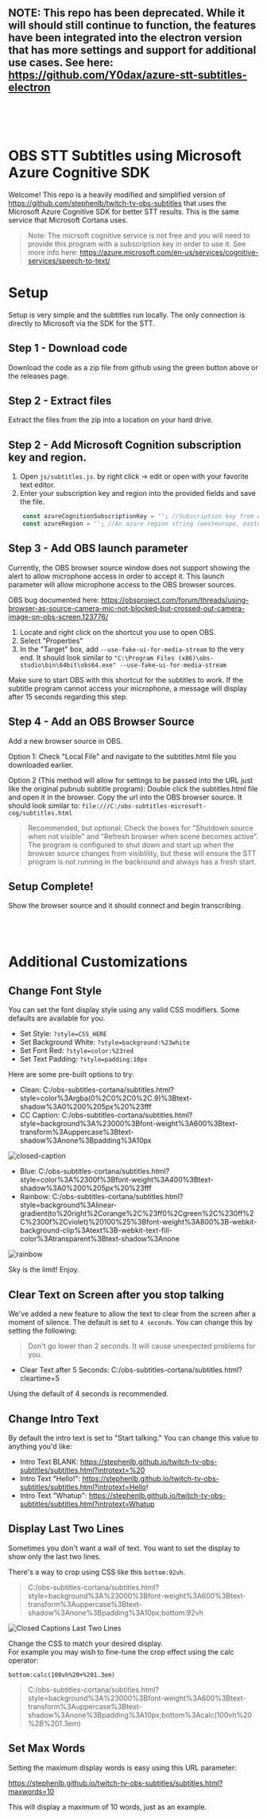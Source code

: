 ## NOTE: This repo has been deprecated. While it will should still continue to function, the features have been integrated into the electron version that has more settings and support for additional use cases. See here: https://github.com/Y0dax/azure-stt-subtitles-electron

<br><br><br>


# OBS STT Subtitles using Microsoft Azure Cognitive SDK

Welcome! This repo is a heavily modified and simplified version of https://github.com/stephenlb/twitch-tv-obs-subtitles that uses the Microsoft Azure Cognitive SDK for better STT results. This is the same service that Microsoft Cortana uses.

> Note: The micrsoft cognitive service is not free and you will need to provide this program with a subscription key in order to use it. See more info here: https://azure.microsoft.com/en-us/services/cognitive-services/speech-to-text/

# Setup

Setup is very simple and the subtitles run locally. The only connection is directly to Microsoft via the SDK for the STT.

## Step 1 - Download code

Download the code as a zip file from github using the green button above or the releases page.

## Step 2 - Extract files

Extract the files from the zip into a location on your hard drive.

## Step 2 - Add Microsoft Cognition subscription key and region.

1. Open `js/subtitles.js`. by right click -> edit or open with your favorite text editor.
2. Enter your subscription key and region into the provided fields and save the file.

```javascript
    const azureCognitionSubscriptionKey = ''; //Subscription key from Azure Cognitive Services
    const azureRegion = ''; //An azure region string (westeurope, eastus, etc)
```

## Step 3 - Add OBS launch parameter

Currently, the OBS browser source window does not support showing the alert to allow microphone access in order to accept it. This launch parameter will allow microphone access to the OBS browser sources.

OBS bug documented here: https://obsproject.com/forum/threads/using-browser-as-source-camera-mic-not-blocked-but-crossed-out-camera-image-on-obs-screen.123776/

1. Locate and right click on the shortcut you use to open OBS.
2. Select "Properties"
3. In the "Target" box, add `--use-fake-ui-for-media-stream` to the very end. It should look similar to `"C:\Program Files (x86)\obs-studio\bin\64bit\obs64.exe" --use-fake-ui-for-media-stream`

Make sure to start OBS with this shortcut for the subtitles to work. If the subtitle program cannot access your microphone, a message will display after 15 seconds regarding this step.

## Step 4 - Add an OBS Browser Source

Add a new browser source in OBS. 

Option 1:
Check "Local File" and navigate to the subtitles.html file you downloaded earlier.

Option 2 (This method will allow for settings to be passed into the URL just like the original pubnub subtitle program):
Double click the subtitles.html file and open it in the browser. Copy the url into the OBS browser source. It should look similar to: `file:///C:/obs-subtitles-microsoft-cog/subtitles.html`

> Recommended, but optional:
Check the boxes for "Shutdown source when not visible" and "Refresh browser when scene becomes active". The program is configured to shut down and start up when the browser source changes from visiblility, but these will ensure the STT program is not running in the backround and always has a fresh start.

## Setup Complete!

Show the browser source and it should connect and begin transcribing.



<br><br>
# Additional Customizations

## Change Font Style

You can set the font display style using any valid CSS modifiers.
Some defaults are available for you.

 - Set Style: `?style=CSS_HERE`
 - Set Background White: `?style=background:%23white`
 - Set Font Red: `?style=color:%23red`
 - Set Text Padding: `?style=padding:10px`

Here are some pre-built options to try:

 - Clean: C:/obs-subtitles-cortana/subtitles.html?style=color%3Argba(0%2C0%2C0%2C.9)%3Btext-shadow%3A0%200%205px%20%23fff
 - CC Caption: C:/obs-subtitles-cortana/subtitles.html?style=background%3A%23000%3Bfont-weight%3A600%3Btext-transform%3Auppercase%3Btext-shadow%3Anone%3Bpadding%3A10px


![closed-caption](https://user-images.githubusercontent.com/45214/81862816-1fe75300-951f-11ea-9cde-ebd7ad881654.gif)
 
 
 - Blue: C:/obs-subtitles-cortana/subtitles.html?style=color%3A%2300f%3Bfont-weight%3A400%3Btext-shadow%3A0%200%205px%20%23fff
 - Rainbow: C:/obs-subtitles-cortana/subtitles.html?style=background%3Alinear-gradient(to%20right%2Corange%2C%23ff0%2Cgreen%2C%230ff%2C%2300f%2Cviolet)%20100%25%3Bfont-weight%3A800%3B-webkit-background-clip%3Atext%3B-webkit-text-fill-color%3Atransparent%3Btext-shadow%3Anone
 
![rainbow](https://user-images.githubusercontent.com/45214/81860401-8b2f2600-951b-11ea-9a0d-a7513dd63f20.gif)

Sky is the limit!
Enjoy.

## Clear Text on Screen after you stop talking

We've added a new feature to allow the text to clear from the screen after a
moment of silence.
The default is set to `4 seconds`.
You can change this by setting the following:

> Don't go lower than 2 seconds. It will cause unexpected problems for you.

 - Clear Text after 5 Seconds: C:/obs-subtitles-cortana/subtitles.html?cleartime=5

Using the default of 4 seconds is recommended.

## Change Intro Text

By default the intro text is set to "Start talking."
You can change this value to anything you'd like:

 - Intro Text BLANK: https://stephenlb.github.io/twitch-tv-obs-subtitles/subtitles.html?introtext=%20
 - Intro Text "Hello!": https://stephenlb.github.io/twitch-tv-obs-subtitles/subtitles.html?introtext=Hello!
 - Intro Text "Whatup": https://stephenlb.github.io/twitch-tv-obs-subtitles/subtitles.html?introtext=Whatup

## Display Last Two Lines

Sometimes you don't want a wall of text.
You want to set the display to show only the last two lines.

There's a way to crop using CSS like this `bottom:92vh`.

> C:/obs-subtitles-cortana/subtitles.html?style=background%3A%23000%3Bfont-weight%3A600%3Btext-transform%3Auppercase%3Btext-shadow%3Anone%3Bpadding%3A10px;bottom:92vh

![Closed Captions Last Two Lines](https://user-images.githubusercontent.com/45214/81858459-a3517600-9518-11ea-8963-1eb4faaea858.gif)

Change the CSS to match your desired display.  
For example you may wish to fine-tune the crop effect using the calc operator:

`bottom:calc(100vh%20+%201.3em)`

> C:/obs-subtitles-cortana/subtitles.html?style=background%3A%23000%3Bfont-weight%3A600%3Btext-transform%3Auppercase%3Btext-shadow%3Anone%3Bpadding%3A10px;bottom%3Acalc(100vh%20%2B%201.3em)

## Set Max Words

Setting the maximum display words is easy using this URL parameter:

https://stephenlb.github.io/twitch-tv-obs-subtitles/subtitles.html?maxwords=10

This will display a maximum of 10 words, just as an example.
